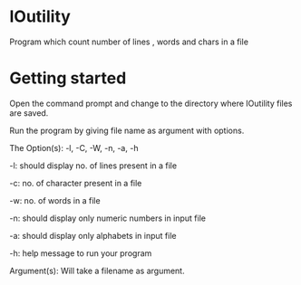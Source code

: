 # IOutility
Program which count number of lines , words and chars in a file

# Getting started
Open the command prompt and change to the directory where IOutility files are saved.

Run the program by giving file name as argument with options.

The Option(s): -l, -C, -W, -n, -a, -h

-l: should display no. of lines present in a file

-c: no. of character present in a file

-w: no. of words in a file

-n: should display only numeric numbers in input file

-a: should display only alphabets in input file

-h: help message to run your program

Argument(s):
Will take a filename as argument.

